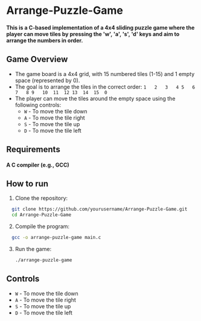 # Arrange-Puzzle-Game

#### This is a C-based implementation of a 4x4 sliding puzzle game where the player can move tiles by pressing the 'w', 'a', 's', 'd' keys and aim to arrange the numbers in order.

## Game Overview
* The game board is a 4x4 grid, with 15 numbered tiles (1-15) and 1 empty space (represented by 0).
* The goal is to arrange the tiles in the correct order:
  `1   2   3   4
  5   6   7   8
  9   10  11  12
  13  14  15  0`
* The player can move the tiles around the empty space using the following controls:
  * `W` - To move the tile down
  * `A` - To move the tile right
  * `S` - To move the tile up
  * `D` - To move the tile left
 
## Requirements
#### A C compiler (e.g., GCC)

## How to run
1. Clone the repository:
  ```bash
    git clone https://github.com/yourusername/Arrange-Puzzle-Game.git
    cd Arrange-Puzzle-Game
  ```

2. Compile the program:
  ```bash
    gcc -o arrange-puzzle-game main.c
  ```

3. Run the game:
   ```bash
   ./arrange-puzzle-game
   ```

## Controls
* `W` - To move the tile down
* `A` - To move the tile right
* `S` - To move the tile up
* `D` - To move the tile left
